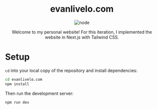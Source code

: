 <div align="center">

# evanlivelo.com

![node](https://img.shields.io/badge/node.js-20+-green)

Welcome to my personal website! For this iteration, I implemented the website in Next.js with Tailwind CSS.

</div>

# Setup

`cd` into your local copy of the repository and install dependencies:

```bash
cd evanlivelo.com
npm install
```

Then run the development server:

```bash
npm run dev
```
